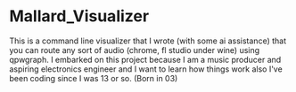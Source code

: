 # Mallard_Visualizer
This is a command line visualizer that I wrote (with some ai assistance)  that you can route any sort of audio (chrome, fl studio under wine) using  qpwgraph. I embarked on this project because I am a music producer and aspiring electronics engineer and I want to learn how things work also I've been coding since I was 13 or so. (Born in 03)

